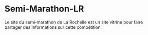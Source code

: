 ﻿# Semi-Marathon-LR
Le site du semi-marathon de La Rochelle est un site vitrine pour faire partager des informations sur cette compétition.
